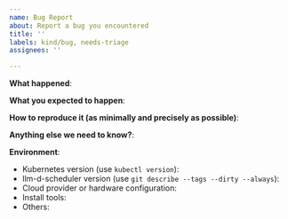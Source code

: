 ```yaml
---
name: Bug Report
about: Report a bug you encountered
title: ''
labels: kind/bug, needs-triage
assignees: ''

---
```


<!-- Please use this template while reporting a bug and provide as much info as possible. Not doing so may result in your bug not being addressed in a timely manner. Thanks!

-->

**What happened**:

**What you expected to happen**:

**How to reproduce it (as minimally and precisely as possible)**:

**Anything else we need to know?**:

**Environment**:
- Kubernetes version (use `kubectl version`):
- llm-d-scheduler version (use `git describe --tags --dirty --always`):
- Cloud provider or hardware configuration:
- Install tools:
- Others:
